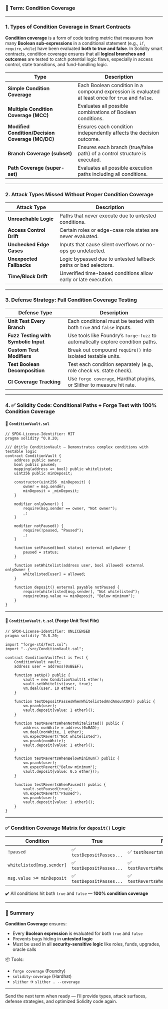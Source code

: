 ### 🔐 Term: **Condition Coverage**

---

### 1. **Types of Condition Coverage in Smart Contracts**

**Condition coverage** is a form of code testing metric that measures how many **Boolean sub-expressions** in a conditional statement (e.g., `if`, `require`, `while`) have been evaluated **both to true and false**. In Solidity smart contracts, condition coverage ensures that all **logical branches and outcomes** are tested to catch potential logic flaws, especially in access control, state transitions, and fund-handling logic.

| Type                                             | Description                                                                                        |
| ------------------------------------------------ | -------------------------------------------------------------------------------------------------- |
| **Simple Condition Coverage**                    | Each Boolean condition in a compound expression is evaluated at least once for `true` and `false`. |
| **Multiple Condition Coverage (MCC)**            | Evaluates all possible combinations of Boolean conditions.                                         |
| **Modified Condition/Decision Coverage (MC/DC)** | Ensures each condition independently affects the decision outcome.                                 |
| **Branch Coverage (subset)**                     | Ensures each branch (true/false path) of a control structure is executed.                          |
| **Path Coverage (super-set)**                    | Evaluates all possible execution paths including all conditions.                                   |

---

### 2. **Attack Types Missed Without Proper Condition Coverage**

| Attack Type              | Description                                                     |
| ------------------------ | --------------------------------------------------------------- |
| **Unreachable Logic**    | Paths that never execute due to untested conditions.            |
| **Access Control Drift** | Certain roles or edge-case role states are never evaluated.     |
| **Unchecked Edge Cases** | Inputs that cause silent overflows or no-ops go undetected.     |
| **Unexpected Fallbacks** | Logic bypassed due to untested fallback paths or bad selectors. |
| **Time/Block Drift**     | Unverified time-based conditions allow early or late execution. |

---

### 3. **Defense Strategy: Full Condition Coverage Testing**

| Defense Type                         | Description                                                                     |
| ------------------------------------ | ------------------------------------------------------------------------------- |
| **Unit Test Every Branch**           | Each conditional must be tested with both `true` and `false` inputs.            |
| **Fuzz Testing with Symbolic Input** | Use tools like Foundry’s `forge-fuzz` to automatically explore condition paths. |
| **Custom Test Modifiers**            | Break out compound `require()` into isolated testable units.                    |
| **Test Boolean Decomposition**       | Test each condition separately (e.g., role check vs. state check).              |
| **CI Coverage Tracking**             | Use `forge coverage`, Hardhat plugins, or Slither to measure hit rate.          |

---

### 4. ✅ Solidity Code: Conditional Paths + Forge Test with 100% Condition Coverage

#### 🔹 `ConditionVault.sol`

```solidity
// SPDX-License-Identifier: MIT
pragma solidity ^0.8.20;

/// @title ConditionVault — Demonstrates complex conditions with testable logic
contract ConditionVault {
    address public owner;
    bool public paused;
    mapping(address => bool) public whitelisted;
    uint256 public minDeposit;

    constructor(uint256 _minDeposit) {
        owner = msg.sender;
        minDeposit = _minDeposit;
    }

    modifier onlyOwner() {
        require(msg.sender == owner, "Not owner");
        _;
    }

    modifier notPaused() {
        require(!paused, "Paused");
        _;
    }

    function setPaused(bool status) external onlyOwner {
        paused = status;
    }

    function setWhitelist(address user, bool allowed) external onlyOwner {
        whitelisted[user] = allowed;
    }

    function deposit() external payable notPaused {
        require(whitelisted[msg.sender], "Not whitelisted");
        require(msg.value >= minDeposit, "Below minimum");
    }
}
```

---

#### 🔹 `ConditionVault.t.sol` (Forge Unit Test File)

```solidity
// SPDX-License-Identifier: UNLICENSED
pragma solidity ^0.8.20;

import "forge-std/Test.sol";
import "../src/ConditionVault.sol";

contract ConditionVaultTest is Test {
    ConditionVault vault;
    address user = address(0xBEEF);

    function setUp() public {
        vault = new ConditionVault(1 ether);
        vault.setWhitelist(user, true);
        vm.deal(user, 10 ether);
    }

    function testDepositPassesWhenWhitelistedAndAmountOK() public {
        vm.prank(user);
        vault.deposit{value: 1 ether}();
    }

    function testRevertsWhenNotWhitelisted() public {
        address nonWhite = address(0xBAD);
        vm.deal(nonWhite, 1 ether);
        vm.expectRevert("Not whitelisted");
        vm.prank(nonWhite);
        vault.deposit{value: 1 ether}();
    }

    function testRevertsWhenBelowMinimum() public {
        vm.prank(user);
        vm.expectRevert("Below minimum");
        vault.deposit{value: 0.5 ether}();
    }

    function testRevertsWhenPaused() public {
        vault.setPaused(true);
        vm.expectRevert("Paused");
        vm.prank(user);
        vault.deposit{value: 1 ether}();
    }
}
```

---

### ✅ Condition Coverage Matrix for `deposit()` Logic

| Condition                 | True                     | False                               |
| ------------------------- | ------------------------ | ----------------------------------- |
| `!paused`                 | ✅ `testDepositPasses...` | ✅ `testRevertsWhenPaused()`         |
| `whitelisted[msg.sender]` | ✅ `testDepositPasses...` | ✅ `testRevertsWhenNotWhitelisted()` |
| `msg.value >= minDeposit` | ✅ `testDepositPasses...` | ✅ `testRevertsWhenBelowMinimum()`   |

✔️ All conditions hit both `true` and `false` — **100% condition coverage**

---

### 🧠 Summary

**Condition Coverage** ensures:

* Every **Boolean expression** is evaluated for both `true` and `false`
* Prevents bugs hiding in **untested logic**
* Must be used in all **security-sensitive logic** like roles, funds, upgrades, oracle calls

📦 Tools:

* `forge coverage` (Foundry)
* `solidity-coverage` (Hardhat)
* `slither` → `slither . --coverage`

---

Send the next term when ready — I’ll provide types, attack surfaces, defense strategies, and optimized Solidity code again.
